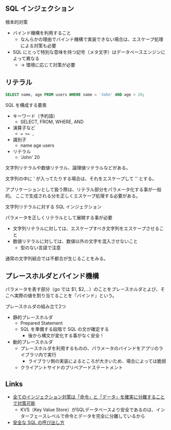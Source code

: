 ## SQL インジェクション

根本的対策

- バインド機構を利用すること
  - なんらかの理由でバインド機構で実装できない場合は、エスケープ処理による対策も必要
- SQL にとって特別な意味を持つ記号（メタ文字）はデータベースエンジンによって異なる
  - → 環境に応じて対策が必要

## リテラル

``` sql
SELECT name, age FROM users WHERE name = 'John' AND age > 20;
```

SQL を構成する要素

- キーワード（予約語）
  - SELECT, FROM, WHERE, AND
- 演算子など
  - `= >= ,`
- 識別子
  - name age users
- リテラル
  - 'John' 20

文字列リテラルや数値リテラル、論理値リテラルなどがある。

文字列の中に ' が入ってたりする場合は、それをエスケープして '' とする。

アプリケーションとして扱う際は、リテラル部分をパラメータ化する事が一般的。
ここで生成される分を正しくエスケープ処理する必要がある。

文字列リテラルに対する SQL インジェクション

パラメータを正しくリテラルとして展開する事が必要

- 文字列リテラルに対しては、エスケープすべき文字列をエスケープさせること
- 数値リテラルに対しては、数値以外の文字を混入させないこと
  - 型のない言語で注意

通常の文字列結合では不都合が生じることをみる。

## プレースホルダとバインド機構

パラメータを表す部分（go では $1, $2,...）のことをプレースホルダとよび、そこへ実際の値を割り当てることを『バインド』という。

プレースホルダの組み立て2つ

- 静的プレースホルダ
  - Prepared Statement
  - SQL を準備する段階で SQL の文が確定する
    - 後から構文が変化する事がなく安全！
- 動的プレースホルダ
  - プレースホルダを利用するものの、パラメータのバインドをアプリのライブラリ内で実行
    - ライブラリ側の実装によるところが大きいため、場合によっては脆弱
  - クライアントサイドのプリペアードステートメント



## Links

- [全てのインジェクション対策は「命令」と「データ」を確実に分離することで対策可能](https://blog.ohgaki.net/injection-prevention-basic)
  - KVS（Key Value Store）がSQLデータベースより安全であるのは、インターフェースレベルで命令とデータを完全に分離しているから
- [安全な SQL の呼び出し方](https://www.ipa.go.jp/security/vuln/websecurity/ug65p900000196e2-att/000017320.pdf)
